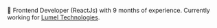 👋 Frontend Developer (ReactJs) with 9 months of experience. Currently working for [Lumel Technologies](https://lumel.com).

<!---
mrrajsoni/mrrajsoni is a ✨ special ✨ repository because its `README.md` (this file) appears on your GitHub profile.
You can click the Preview link to take a look at your changes.
--->
